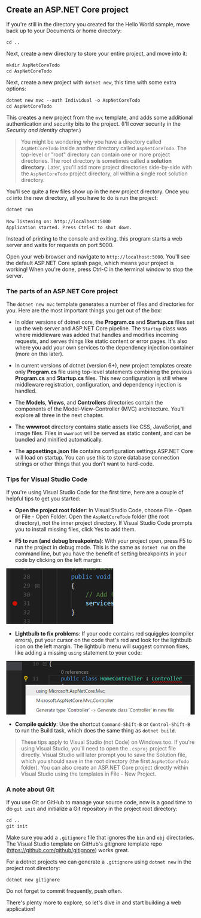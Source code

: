 ## Create an ASP.NET Core project
If you're still in the directory you created for the Hello World sample, move back up to your Documents or home directory:

```
cd ..
```

Next, create a new directory to store your entire project, and move into it:

```
mkdir AspNetCoreTodo
cd AspNetCoreTodo
```

Next, create a new project with `dotnet new`, this time with some extra options:

```
dotnet new mvc --auth Individual -o AspNetCoreTodo
cd AspNetCoreTodo
```

This creates a new project from the `mvc` template, and adds some additional authentication and security bits to the project. (I'll cover security in the *Security and identity* chapter.)

> You might be wondering why you have a directory called `AspNetCoreTodo` inside another directory called `AspNetCoreTodo`. The top-level or "root" directory can contain one or more project directories. The root directory is sometimes called a **solution directory**. Later, you'll add more project directories side-by-side with the `AspNetCoreTodo` project directory, all within a single root solution directory.

You'll see quite a few files show up in the new project directory. Once you `cd` into the new directory, all you have to do is run the project:

```
dotnet run

Now listening on: http://localhost:5000
Application started. Press Ctrl+C to shut down.
```

Instead of printing to the console and exiting, this program starts a web server and waits for requests on port 5000.

Open your web browser and navigate to `http://localhost:5000`. You'll see the default ASP.NET Core splash page, which means your project is working! When you're done, press Ctrl-C in the terminal window to stop the server.

### The parts of an ASP.NET Core project
The `dotnet new mvc` template generates a number of files and directories for you. Here are the most important things you get out of the box:

* In older versions of dotnet core, the **Program.cs** and **Startup.cs** files set up the web server and ASP.NET Core pipeline. The `Startup` class was where middleware was added that handles and modifies incoming requests, and serves things like static content or error pages. It's also where you add your own services to the dependency injection container (more on this later).
  
* In current versions of dotnet (version 6+), new project templates create only **Program.cs** file using top-level statements combining the previous **Program.cs** and **Startup.cs** files. This new configuration is still where middleware registration, configuration, and dependency injection is handled.

* The **Models**, **Views**, and **Controllers** directories contain the components of the Model-View-Controller (MVC) architecture. You'll explore all three in the next chapter.

* The **wwwroot** directory contains static assets like CSS, JavaScript, and image files. Files in `wwwroot` will be served as static content, and can be bundled and minified automatically.

* The **appsettings.json** file contains configuration settings ASP.NET Core will load on startup. You can use this to store database connection strings or other things that you don't want to hard-code.

### Tips for Visual Studio Code

If you're using Visual Studio Code for the first time, here are a couple of helpful tips to get you started:

* **Open the project root folder**: In Visual Studio Code, choose File - Open or File - Open Folder. Open the `AspNetCoreTodo` folder (the root directory), not the inner project directory. If Visual Studio Code prompts you to install missing files, click Yes to add them.

* **F5 to run (and debug breakpoints)**: With your project open, press F5 to run the project in debug mode. This is the same as `dotnet run` on the command line, but you have the benefit of setting breakpoints in your code by clicking on the left margin:

![Breakpoint in Visual Studio Code](breakpoint.png)

* **Lightbulb to fix problems**: If your code contains red squiggles (compiler errors), put your cursor on the code that's red and look for the lightbulb icon on the left margin. The lightbulb menu will suggest common fixes, like adding a missing `using` statement to your code:

![Lightbulb suggestions](lightbulb.png)

* **Compile quickly**: Use the shortcut `Command-Shift-B` or `Control-Shift-B` to run the Build task, which does the same thing as `dotnet build`.

> These tips apply to Visual Studio (not Code) on Windows too. If you're using Visual Studio, you'll need to open the `.csproj` project file directly. Visual Studio will later prompt you to save the Solution file, which you should save in the root directory (the first `AspNetCoreTodo` folder). You can also create an ASP.NET Core project directly within Visual Studio using the templates in File - New Project.

### A note about Git

If you use Git or GitHub to manage your source code, now is a good time to do `git init` and initialize a Git repository in the project root directory:

```
cd ..
git init
```

Make sure you add a `.gitignore` file that ignores the `bin` and `obj` directories. The Visual Studio template on GitHub's gitignore template repo (https://github.com/github/gitignore) works great.

For a dotnet projects we can generate a `.gitignore` using `dotnet new` in the project root directory:

```
dotnet new gitignore
```

Do not forget to commit frequently, push often.

There's plenty more to explore, so let's dive in and start building a web application!
